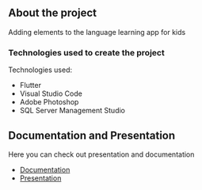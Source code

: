 ## About the project 

Adding elements to the language learning app for kids

### Technologies used to create the project

Technologies used:

* Flutter
* Visual Studio Code
* Adobe Photoshop
* SQL Server Management Studio

## Documentation and Presentation 

Here you can check out presentation and documentation

* [Documentation](https://codingburgas-my.sharepoint.com/:b:/g/personal/mdukrainska20_codingburgas_bg/EcLLl_juPQlAh-V66hgF_gEBJJXBOEiAXjfnkOygZ0-qtw?e=LSH4e3)
* [Presentation](https://codingburgas-my.sharepoint.com/:p:/g/personal/mdukrainska20_codingburgas_bg/EZ6O2fBzWndApPs31xnwNisBxA823OG7PmVSbTgeW2NGrg?e=SUYpcE)
